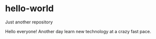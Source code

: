 # hello-world
Just another repository

Hello everyone!  Another day learn new technology at a crazy fast pace.
